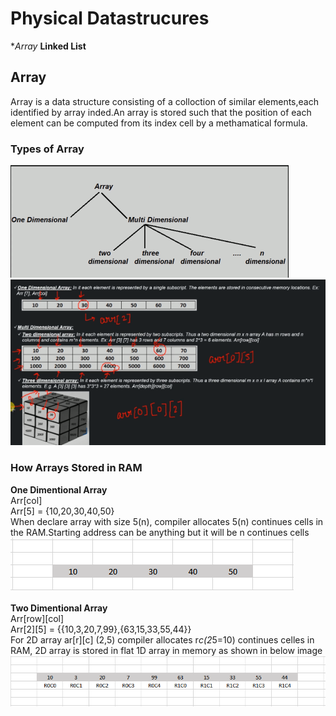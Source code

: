 # Physical Datastrucures
  **Array*
  **Linked List**
## Array
  Array is a data structure consisting of a colloction of similar elements,each identified by array inded.An array is stored such that the position of each element can be computed from its index cell by a methamatical formula.

### Types of Array
![DS](/images/9_1_array_types.PNG) <br>
![DS](/images/9_2_array_types.PNG) <br>

### How Arrays Stored in RAM
**One Dimentional Array** <br>
  Arr[col]<br>
  Arr[5] = {10,20,30,40,50}<br>
  When declare array with size 5(n), compiler allocates 5(n) continues cells in the RAM.Starting address can be anything but it will be n continues cells<br>
![DS](/images/9_3_one_dimentional_array_in_RAM.PNG) <br><br>
**Two Dimentional Array** <br>
 Arr[row][col]<br>
 Arr[2][5] = {{10,3,20,7,99},{63,15,33,55,44}}<br>
 For 2D array ar[r][c] (2,5) compiler allocates r*c(2*5=10) continues celles in RAM, 2D array is stored in flat 1D array in memory as shown in below image<br>
![DS](/images/9_4_two_dimentional_array_in_RAM.PNG) <br>
